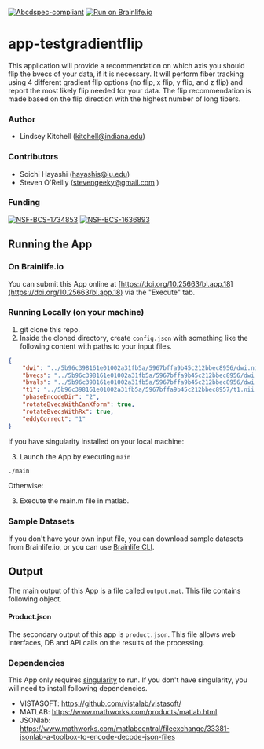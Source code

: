 [![Abcdspec-compliant](https://img.shields.io/badge/ABCD_Spec-v1.1-green.svg)](https://github.com/brain-life/abcd-spec)
[![Run on Brainlife.io](https://img.shields.io/badge/Brainlife-bl.app.1-blue.svg)](https://doi.org/10.25663/bl.app.1)

# app-testgradientflip
This application will provide a recommendation on which axis you should flip the bvecs of your data, if it is necessary. It will perform fiber tracking using 4 different gradient flip options (no flip, x flip, y flip, and z flip) and report the most likely flip needed for your data. The flip recommendation is made based on the flip direction with the highest number of long fibers.

### Author
- Lindsey Kitchell (kitchell@indiana.edu)

### Contributors
- Soichi Hayashi (hayashis@iu.edu)
- Steven O'Reilly (stevengeeky@gmail.com )

### Funding 
[![NSF-BCS-1734853](https://img.shields.io/badge/NSF_BCS-1734853-blue.svg)](https://nsf.gov/awardsearch/showAward?AWD_ID=1734853)
[![NSF-BCS-1636893](https://img.shields.io/badge/NSF_BCS-1636893-blue.svg)](https://nsf.gov/awardsearch/showAward?AWD_ID=1636893)

## Running the App 

### On Brainlife.io

You can submit this App online at [https://doi.org/10.25663/bl.app.18](https://doi.org/10.25663/bl.app.18) via the "Execute" tab.

### Running Locally (on your machine)

1. git clone this repo.
2. Inside the cloned directory, create `config.json` with something like the following content with paths to your input files.

```json
{
    "dwi": "../5b96c398161e01002a31fb5a/5967bffa9b45c212bbec8956/dwi.nii.gz",
    "bvecs": "../5b96c398161e01002a31fb5a/5967bffa9b45c212bbec8956/dwi.bvecs",
    "bvals": "../5b96c398161e01002a31fb5a/5967bffa9b45c212bbec8956/dwi.bvals",
    "t1": "../5b96c398161e01002a31fb5a/5967bffa9b45c212bbec8957/t1.nii.gz",
    "phaseEncodeDir": "2",
    "rotateBvecsWithCanXform": true,
    "rotateBvecsWithRx": true,
    "eddyCorrect": "1"
}
```

If you have singularity installed on your local machine:

3. Launch the App by executing `main`

```bash
./main
```

Otherwise:

3. Execute the main.m file in matlab. 

### Sample Datasets

If you don't have your own input file, you can download sample datasets from Brainlife.io, or you can use [Brainlife CLI](https://github.com/brain-life/cli).


## Output

The main output of this App is a file called `output.mat`. This file contains following object.


#### Product.json

The secondary output of this app is `product.json`. This file allows web interfaces, DB and API calls on the results of the processing. 

### Dependencies

This App only requires [singularity](https://www.sylabs.io/singularity/) to run. If you don't have singularity, you will need to install following dependencies.  

  - VISTASOFT: https://github.com/vistalab/vistasoft/
  - MATLAB: https://www.mathworks.com/products/matlab.html
  - JSONlab: https://www.mathworks.com/matlabcentral/fileexchange/33381-jsonlab-a-toolbox-to-encode-decode-json-files
